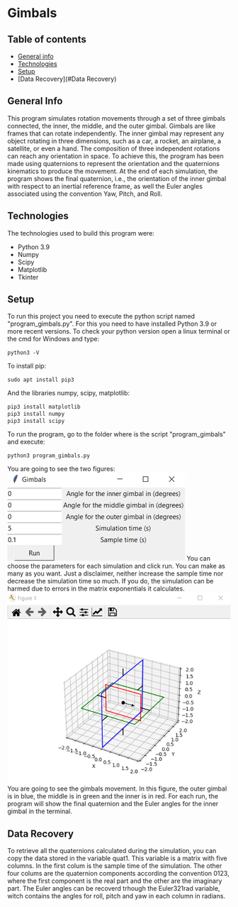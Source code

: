 # Gimbals

## Table of contents
* [General info](#general-info)
* [Technologies](#technologies)
* [Setup](#setup)
* [Data Recovery](#Data Recovery)

## General Info
 This program simulates rotation movements through a set of three gimbals connected, the inner, the middle, and the outer gimbal. Gimbals are like frames that can rotate independently. The inner gimbal may represent any object rotating in three dimensions, such as a car, a rocket, an airplane, a satellite, or even a hand. The composition of three independent rotations can reach any orientation in space. To achieve this, the program has been made using quaternions to represent the orientation and the quaternions kinematics to produce the movement. At the end of each simulation, the program shows the final quaternion, i.e., the orientation of the inner gimbal with respect to an inertial reference frame, as well the Euler angles associated using the convention Yaw, Pitch, and Roll. 
 ## Technologies
 The technologies used to build this program were:
 * Python 3.9
 * Numpy
 * Scipy
 * Matplotlib
 * Tkinter
 
 ## Setup
 To run this project you need to execute the python script named "program_gimbals.py". For this you need to have installed Python 3.9 or more recent versions. To check your python version open a linux terminal or the cmd for Windows and type:
 ```
 python3 -V
 ```
 To install pip:
 ```
 sudo apt install pip3
```
 And the libraries numpy, scipy, matplotlib:
 ```
 pip3 install matplotlib
 pip3 install numpy
 pip3 install scipy
 ```
 To run the program, go to the folder where is the script "program_gimbals" and execute:
 ```
 python3 program_gimbals.py
 ```
 You are going to see the two figures:
![Data](./images/window.PNG)
You can choose the parameters for each simulation and click run. You can make as many as you want. Just a disclaimer, neither increase the sample time nor decrease the simulation time so much. If you do, the simulation can be harmed due to errors in the matrix exponentials it calculates. 
![Gimbals system](./images/gimbal.PNG)
You are going to see the gimbals movement. In this figure, the outer gimbal is in blue, the middle is in green and the inner is in red. For each run, the program will show the final quaternion and the Euler angles for the inner gimbal in the terminal. 
## Data Recovery
To retrieve all the quaternions calculated during the simulation, you can copy the data stored in the variable quat1. This variable is a matrix with five columns. In the first colum is the sample time of the simulation. The other four colums are the quaternion components according the convention 0123, where the first component is the real part and the other are the imaginary part. The Euler angles can be recoverd trhough the Euler321rad variable, witch contains the angles for roll, pitch and yaw in each column in radians.

